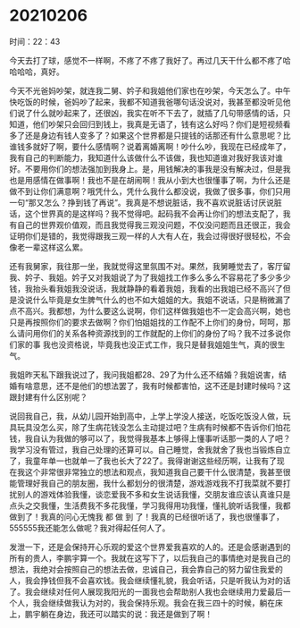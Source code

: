 # 20210206

时间：22：43

今天去打了球，感觉不一样啊，不疼了不疼了我好了。再过几天干什么都不疼了哈哈哈哈，真好。

今天不光爸妈吵架，就连我二舅、妗子和我姐他们家也在吵架，今天怎么了。中午快吃饭的时候，爸妈吵了起来，我都不知道我爸哪句话没说对，我甚至都没听见他们说了什么就吵起来了，还很凶，我实在听不下去了，就插了几句带感情的话，只知道，他们吵架只会回归到钱上，我真是无语了，钱有这么好吗？你们是短视频看多了还是身边有钱人变多了？如果这个世界都是只提钱的话那还有什么意思呢？比谁钱多就好了啊，要什么感情啊？说着离婚离啊！吵什么吵，我现在已经成年了，我有自己的判断能力，我知道什么该做什么不该做，我也知道谁对我好我该对谁好。不要用你们的想法强加到我身上。是，用钱解决的事我是没有解决过，但是我也是用感情在做事啊！我也不是在胡闹啊！我从小到大也很懂事了啊，为什么还是做不到让你们满意啊？哦凭什么，凭什么我什么都没说，我做了很多事，你们只用一句“那又怎么？挣到钱了再说”。我真是不想说脏话，我不喜欢说脏话讨厌说脏话，这个世界真的是这样吗？我不觉得吧。起码我不会再让你们的想法支配了，我有自己的世界观价值观，而且我觉得我三观没问题，不仅没问题而且还很正，我会证明你们是错的，我觉得跟我三观一样的人大有人在，我会过得很好很轻松，不会像老一辈这样这么累。

还有我舅家，我往那一坐，我就觉得这里氛围不对。果然，我舅睡觉去了，客厅留我、妗子、我姐。妗子又对我姐说了为了我姐找工作多么多么不容易花了多少多少钱，我抬头看我姐我没说话，我就静静的看着我姐，我看的出我姐已经不高兴了但是没说什么毕竟是女生脾气什么的也不如大姐姐的大。我姐不说话，只是稍微漏了点不高兴。我都想，为什么要这么说啊，你们这样做我姐也不一定会高兴啊，她也只是再按照你们的要求去做啊？你们怕姐姐找的工作配不上你们的身份，呵呵，那么请问用你们的关系各种资源找到的工作就配的上你们的身份了吗？我不过多说你们家的事 我也没资格说，毕竟我也没正式工作，我只是替我姐姐生气，真的很生气。

我姐昨天私下跟我说过了，我问我姐都28、29了为什么还不结婚？我姐说害，结婚有啥意思，还不是他们的想法罢了，我有时候都害怕，这不还是封建时候吗？这跟封建有什么区别呢？

说回我自己，我，从幼儿园开始到高中，上学上学没人接送，吃饭吃饭没人做，玩具玩具没怎么买，除了生病花钱没怎么主动提过吧？生病有时候都不告诉你们怕花钱，我自认为我做的够可以了，我觉得我基本上够得上懂事听话那一类的人了吧？我学习没有管过，我自己处理的还算可以。自己睡觉，舍我就舍了我也当锻炼自立了，我童年单一也就单一了我也长大了22了。我得谢谢这些经历啊，让我有了现在我这个非常很非常独立的想法和观点，我知道我自己要干什么很清楚，我甚至很能管理好我自己的朋友圈，我什么都划分的很清楚，游戏游戏我不打我菜就不要打扰别人的游戏体验我懂，谈恋爱我不多和女生说话我懂，交朋友谁应该认真谁只是点头之交我懂，生活费我不多花我懂，学习我得用功我懂，懂礼貌听话我懂，我都做到了！我真的问心无愧我 都 做 到 了！我真的已经很听话了，我也很懂事了，555555我还能怎么做呢？我对得起任何人了。

发泄一下，还是会保持开心乐观的爱这个世界爱我喜欢的人的。还是会感谢遇到的所有的贵人，李鹏宇算一个。我就在这写下了，以后我自己的事情绝对是我自己的想法，我绝对会按照自己的想法去做，忠诚自己，我会靠自己的努力留住我爱的人，我会挣钱但我不会喜欢钱。我会继续懂礼貌，我会听话，只是听我认为对的话了。我会继续对任何人展现我阳光的一面我也会帮助别人我也会继续用力爱最后一个人，我会继续做我认为对的，我会保持乐观。我会在我三四十的时候，躺在床上，鹏宇躺在身边，我还可以踏实的说：我还是做到了啊！